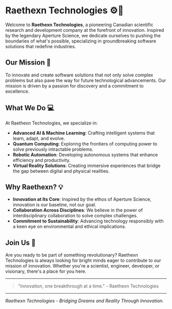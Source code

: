
# Raethexn Technologies :gear::microscope:

Welcome to **Raethexn Technologies**, a pioneering Canadian scientific research and development company at the forefront of innovation. Inspired by the legendary Aperture Science, we dedicate ourselves to pushing the boundaries of what's possible, specializing in groundbreaking software solutions that redefine industries.

## Our Mission :rocket:
To innovate and create software solutions that not only solve complex problems but also pave the way for future technological advancements. Our mission is driven by a passion for discovery and a commitment to excellence.

## What We Do :computer:
At Raethexn Technologies, we specialize in:
- **Advanced AI & Machine Learning**: Crafting intelligent systems that learn, adapt, and evolve.
- **Quantum Computing**: Exploring the frontiers of computing power to solve previously intractable problems.
- **Robotic Automation**: Developing autonomous systems that enhance efficiency and productivity.
- **Virtual Reality Solutions**: Creating immersive experiences that bridge the gap between digital and physical realities.

## Why Raethexn? :bulb:
- **Innovation at Its Core**: Inspired by the ethos of Aperture Science, innovation is our baseline, not our goal.
- **Collaboration Across Disciplines**: We believe in the power of interdisciplinary collaboration to solve complex challenges.
- **Commitment to Sustainability**: Advancing technology responsibly with a keen eye on environmental and ethical implications.

## Join Us :handshake:
Are you ready to be part of something revolutionary? Raethexn Technologies is always looking for bright minds eager to contribute to our mission of innovation. Whether you're a scientist, engineer, developer, or visionary, there's a place for you here.

---

> "Innovation, one breakthrough at a time." - Raethexn Technologies

---

*Raethexn Technologies - Bridging Dreams and Reality Through Innovation.*
